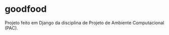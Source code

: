 goodfood
========

Projeto feito em Django da disciplina de Projeto de Ambiente Computacional (PAC).
